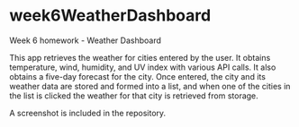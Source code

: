 # week6WeatherDashboard
Week 6 homework - Weather Dashboard

This app retrieves the weather for cities entered by the user. It obtains temperature, wind, humidity, and UV index with various API calls. It also obtains a five-day forecast for the city. Once entered, the city and its weather data are stored and formed into a list, and when one of the cities in the list is clicked the weather for that city is retrieved from storage.

A screenshot is included in the repository.
